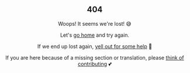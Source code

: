 <h2 align="center">404</h2>

<div style="text-align:center">

Woops! It seems we're lost! :sweat_smile:

Let's [go home](/) and try again.

If we end up lost again, [yell out for some help](https://github.com/One-Language/One/issues/new) :mega:

If you are here because of a missing section or translation, please [think of contributing](contributing-doc-site) :two_hearts:

</div>
